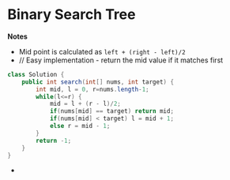 # Binary Search Tree

**Notes**

* Mid point is calculated as `left + (right - left)/2`
* // Easy implementation - return the mid value if it matches first

```java
class Solution {
    public int search(int[] nums, int target) {
        int mid, l = 0, r=nums.length-1;
        while(l<=r) {
            mid = l + (r - l)/2;
            if(nums[mid] == target) return mid;
            if(nums[mid] < target) l = mid + 1;
            else r = mid - 1;
        }
        return -1;
    }
}
```

*
